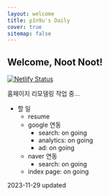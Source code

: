 ```yaml
---
layout: welcome
title: p1n9u's Daily
cover: true
sitemap: false
---
```


## Welcome, Noot Noot!

[![Netlify Status](https://api.netlify.com/api/v1/badges/d5d84e60-b849-4320-a405-709e097b3efb/deploy-status)](https://app.netlify.com/sites/p1n9u/deploys)

홈페이지 리모델링 작업 중... <br>

- 할 일
    - resume
    - google 연동
        - search: on going
        - analytics: on going
        - ad: on going
    - naver 연동
        - search: on going
    - index page: on going

2023-11-29 updated